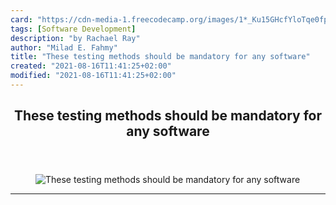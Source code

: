 ```yaml
---
card: "https://cdn-media-1.freecodecamp.org/images/1*_Ku15GHcfYloTqe0fpIzjw.png"
tags: [Software Development]
description: "by Rachael Ray"
author: "Milad E. Fahmy"
title: "These testing methods should be mandatory for any software"
created: "2021-08-16T11:41:25+02:00"
modified: "2021-08-16T11:41:25+02:00"
---
```

<div class="site-wrapper">
<main id="site-main" class="site-main outer">
<div class="inner">
<article class="post-full post tag-software-development tag-software-testing tag-technology tag-productivity tag-ui ">
<header class="post-full-header">
<h1 class="post-full-title">These testing methods should be mandatory for any software</h1>
</header>
<figure class="post-full-image">
<picture>
<source media="(max-width: 700px)" sizes="1px" srcset="data:image/gif;base64,R0lGODlhAQABAIAAAAAAAP///yH5BAEAAAAALAAAAAABAAEAAAIBRAA7 1w">
<source media="(min-width: 701px)" sizes="(max-width: 800px) 400px,
(max-width: 1170px) 700px,
1400px" srcset="https://cdn-media-1.freecodecamp.org/images/1*_Ku15GHcfYloTqe0fpIzjw.png 300w,
https://cdn-media-1.freecodecamp.org/images/1*_Ku15GHcfYloTqe0fpIzjw.png 600w,
https://cdn-media-1.freecodecamp.org/images/1*_Ku15GHcfYloTqe0fpIzjw.png 1000w,
https://cdn-media-1.freecodecamp.org/images/1*_Ku15GHcfYloTqe0fpIzjw.png 2000w">
<img onerror="this.style.display='none'" src="https://cdn-media-1.freecodecamp.org/images/1*_Ku15GHcfYloTqe0fpIzjw.png" alt="These testing methods should be mandatory for any software">
</picture>
</figure>
<section class="post-full-content">
<div class="post-content medium-migrated-article">
</div>
<hr>
</section>
</article>
</div>
</main>
</div>
<!-- Google Tag Manager (noscript) -->
<!-- End Google Tag Manager (noscript) -->
